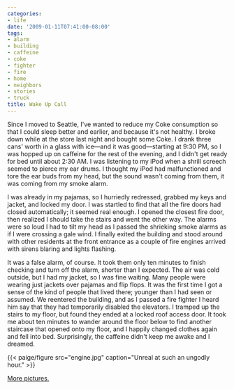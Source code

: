 ```yaml
---
categories:
- life
date: '2009-01-11T07:41:00-08:00'
tags:
- alarm
- building
- caffeine
- coke
- fighter
- fire
- home
- neighbors
- stories
- truck
title: Wake Up Call
---
```


Since I moved to Seattle, I've wanted to reduce my Coke consumption so that I could sleep better and earlier, and because it's not healthy. I broke down while at the store last night and bought some Coke. I drank three cans' worth in a glass with ice&mdash;and it was good&mdash;starting at 9:30 PM, so I was hopped up on caffeine for the rest of the evening, and I didn't get ready for bed until about 2:30 AM. I was listening to my iPod when a shrill screech seemed to pierce my ear drums. I thought my iPod had malfunctioned and tore the ear buds from my head, but the sound wasn't coming from them, it was coming from my smoke alarm.

I was already in my pajamas, so I hurriedly redressed, grabbed my keys and jacket, and locked my door. I was startled to find that all the fire doors had closed automatically; it seemed real enough. I opened the closest fire door, then realized I should take the stairs and went the other way. The alarms were so loud I had to tilt my head as I passed the shrieking smoke alarms as if I were crossing a gale wind. I finally exited the building and stood around with other residents at the front entrance as a couple of fire engines arrived with sirens blaring and lights flashing.

It was a false alarm, of course. It took them only ten minutes to finish checking and turn off the alarm, shorter than I expected. The air was cold outside, but I had my jacket, so I was fine waiting. Many people were wearing just jackets over pajamas and flip flops. It was the first time I got a sense of the kind of people that lived there; younger than I had seen or assumed. We reentered the building, and as I passed a fire fighter I heard him say that they had temporarily disabled the elevators. I tramped up the stairs to my floor, but found they ended at a locked roof access door. It took me about ten minutes to wander around the floor below to find another staircase that opened onto my floor, and I happily changed clothes again and fell into bed. Surprisingly, the caffeine didn't keep me awake and I dreamed.

{{< paige/figure src="engine.jpg" caption="Unreal at such an ungodly hour." >}}

[More pictures.](https://faught.shutterfly.com/236)
